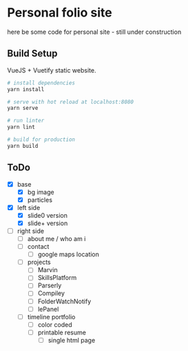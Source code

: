 # Personal folio site
here be some code for personal site - still under construction

## Build Setup
VueJS + Vuetify static website.


```bash
# install dependencies
yarn install

# serve with hot reload at localhost:8080
yarn serve

# run linter
yarn lint

# build for production
yarn build
```

## ToDo
- [x] base
  - [x] bg image
  - [x] particles
- [x] left side
  - [x] slide0 version
  - [x] slide+ version
- [ ] right side
  - [ ] about me / who am i
  - [ ] contact
    - [ ] google maps location
  - [ ] projects
    - [ ] Marvin
    - [ ] SkillsPlatform
    - [ ] Parserly
    - [ ] Compiley
    - [ ] FolderWatchNotify
    - [ ] lePanel
  - [ ] timeline portfolio
    - [ ] color coded
    - [ ] printable resume
      - [ ] single html page